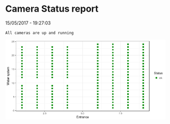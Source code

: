 Camera Status report
================
15/05/2017 - 19:27:03

    All cameras are up and running

![](camreport_files/figure-markdown_github/unnamed-chunk-2-1.png)
